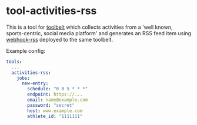 # tool-activities-rss

This is a tool for [toolbelt](https://github.com/charlieegan3/toolbelt) which collects activities from a 'well known,
sports-centric, social media platform' and generates an RSS feed item using
[webhook-rss](https://github.com/charlieegan3/tool-webhook-rss) deployed to the same toolbelt.

Example config:

```yaml
tools:
  ...
  activities-rss:
    jobs:
      new-entry:
        schedule: "0 0 5 * * *"
        endpoint: https://...
        email: name@example.com
        password: "secret"
        host: www.example.com
        athlete_id: "1111111"

```
